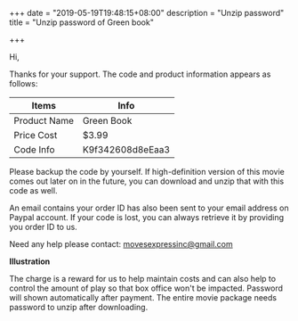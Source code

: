 +++
date = "2019-05-19T19:48:15+08:00"
description = "Unzip password"
title = "Unzip password of Green book"

+++

Hi,

Thanks for your support. The code and product information appears as follows:

| Items        | Info             |
| ------------ | ---------------- |
| Product Name | Green Book       |
| Price Cost   | $3.99            |
| Code Info    | K9f342608d8eEaa3 |

Please backup the code by yourself. If high-definition version of this movie comes out later on in the future, you can download and unzip that with this code as well.

An email contains your order ID has also been sent to your email address on Paypal account. If your code is lost, you can always retrieve it by providing you order ID to us.

Need any help please contact: movesexpressinc@gmail.com

**Illustration**

The charge is a reward for us to help maintain costs and can also help to control the amount of play so that box office won't be impacted.
Password will shown automatically after payment.
The entire movie package needs password to unzip after downloading.

